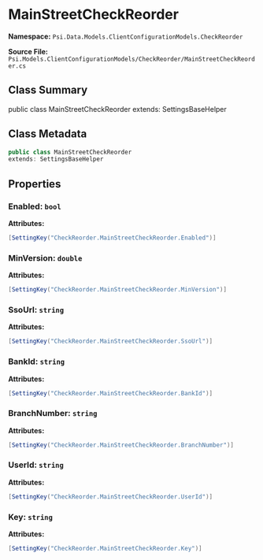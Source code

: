 # MainStreetCheckReorder

**Namespace:** `Psi.Data.Models.ClientConfigurationModels.CheckReorder`

**Source File:** `Psi.Models.ClientConfigurationModels/CheckReorder/MainStreetCheckReorder.cs`

## Class Summary

public class MainStreetCheckReorder
extends: SettingsBaseHelper

## Class Metadata

```typescript
public class MainStreetCheckReorder
extends: SettingsBaseHelper
```

## Properties

### Enabled: `bool`

**Attributes:**
```csharp
[SettingKey("CheckReorder.MainStreetCheckReorder.Enabled")]
```

### MinVersion: `double`

**Attributes:**
```csharp
[SettingKey("CheckReorder.MainStreetCheckReorder.MinVersion")]
```

### SsoUrl: `string`

**Attributes:**
```csharp
[SettingKey("CheckReorder.MainStreetCheckReorder.SsoUrl")]
```

### BankId: `string`

**Attributes:**
```csharp
[SettingKey("CheckReorder.MainStreetCheckReorder.BankId")]
```

### BranchNumber: `string`

**Attributes:**
```csharp
[SettingKey("CheckReorder.MainStreetCheckReorder.BranchNumber")]
```

### UserId: `string`

**Attributes:**
```csharp
[SettingKey("CheckReorder.MainStreetCheckReorder.UserId")]
```

### Key: `string`

**Attributes:**
```csharp
[SettingKey("CheckReorder.MainStreetCheckReorder.Key")]
```
